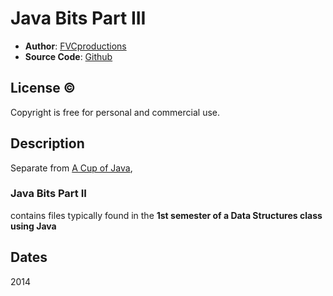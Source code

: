 # Java Bits Part III

* **Author**: [FVCproductions][]
* **Source Code**: [Github][]

## License &copy;

Copyright is free for personal and commercial use. 

## Description

Separate from [A Cup of Java][],

### Java Bits Part II

contains files typically found in the **1st semester of a Data Structures class using Java**

## Dates

2014

[FVCProductions]: http://fvcproductions.wordpress.com
[Github]: https://github.com/fvcproductions
[A Cup of Java]: https://github.com/fvcproductions/cup-of-java